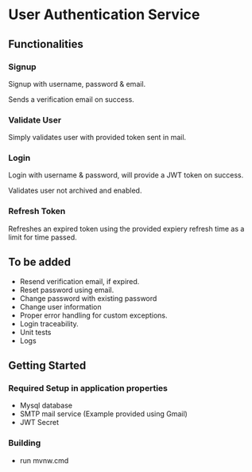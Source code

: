 # User Authentication Service
## Functionalities
### Signup
Signup with username, password & email.

Sends a verification email on success.

### Validate User
Simply validates user with provided token sent in mail.

### Login
Login with username & password, will provide a JWT token on success.

Validates user not archived and enabled.

### Refresh Token
Refreshes an expired token using the provided expiery refresh time as a limit for time passed.

## To be added
* Resend verification email, if expired.
* Reset password using email.
* Change password with existing password
* Change user information
* Proper error handling for custom exceptions.
* Login traceability.
* Unit tests
* Logs

## Getting Started

### Required Setup in application properties
* Mysql database
* SMTP mail service (Example provided using Gmail)
* JWT Secret

### Building
* run mvnw.cmd
